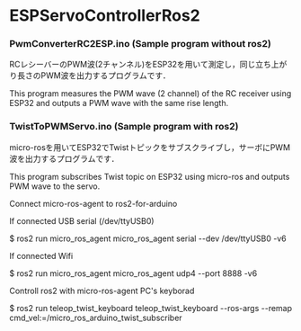 # ESPServoControllerRos2
### PwmConverterRC2ESP.ino (Sample program without ros2)
RCレシーバーのPWM波(2チャンネル)をESP32を用いて測定し，同じ立ち上がり長さのPWM波を出力するプログラムです．

This program measures the PWM wave (2 channel) of the RC receiver using ESP32 and outputs a PWM wave with the same rise length.

### TwistToPWMServo.ino (Sample program with ros2)
micro-rosを用いてESP32でTwistトピックをサブスクライブし，サーボにPWM波を出力するプログラムです．

This program subscribes Twist topic on ESP32 using micro-ros and outputs PWM wave to the servo.

Connect micro-ros-agent to ros2-for-arduino

If connected USB serial (/dev/ttyUSB0)

$ ros2 run micro_ros_agent micro_ros_agent serial --dev /dev/ttyUSB0 -v6

If connected Wifi

$ ros2 run micro_ros_agent micro_ros_agent udp4 --port 8888 -v6

Controll ros2 with micro-ros-agent PC's keyborad

$ ros2 run teleop_twist_keyboard teleop_twist_keyboard --ros-args --remap cmd_vel:=/micro_ros_arduino_twist_subscriber

